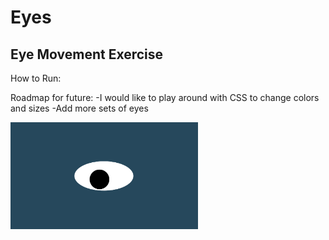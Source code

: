 # Eyes
## Eye Movement Exercise

How to Run:

Roadmap for future:
    -I would like to play around with CSS to change colors and sizes
    -Add more sets of eyes

<img src= "oneeye.png" width='300'/>

